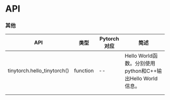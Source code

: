 # API

### 其他

| API                         | 类型     | Pytorch对应 | 简述                                                      |
| --------------------------- | -------- | ----------- | --------------------------------------------------------- |
| tinytorch.hello_tinytorch() | function | --          | Hello World函数。分别使用python和C++输出Hello World信息。 |
|                             |          |             |                                                           |
|                             |          |             |                                                           |

